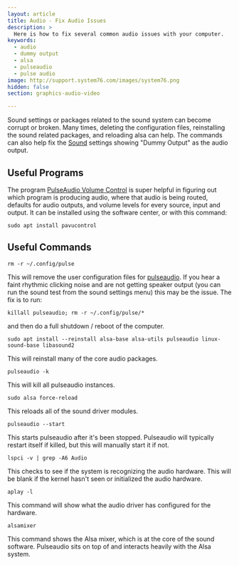 ```yaml
---
layout: article
title: Audio - Fix Audio Issues
description: >
  Here is how to fix several common audio issues with your computer.
keywords:
  - audio
  - dummy output
  - alsa
  - pulseaudio
  - pulse audio
image: http://support.system76.com/images/system76.png
hidden: false
section: graphics-audio-video

---
```


Sound settings or packages related to the sound system can become corrupt or broken. Many times, deleting the configuration files, reinstalling the sound related packages, and reloading alsa can help. The commands can also help fix the <u>Sound</u> settings showing "Dummy Output" as the audio output.

## Useful Programs

The program <u>PulseAudio Volume Control</u> is super helpful in figuring out which program is producing audio, where that audio is being routed, defaults for audio outputs, and volume levels for every source, input and output.  It can be installed using the software center, or with this command:  

```
sudo apt install pavucontrol
```

## Useful Commands

```
rm -r ~/.config/pulse
```

This will remove the user configuration files for <u>pulseaudio</u>. If you hear a faint rhythmic clicking noise and are not getting speaker output (you can run the sound test from the sound settings menu) this may be the issue. The fix is to run: 

```
killall pulseaudio; rm -r ~/.config/pulse/*
```

and then do a full shutdown / reboot of the computer. 

```
sudo apt install --reinstall alsa-base alsa-utils pulseaudio linux-sound-base libasound2
```

This will reinstall many of the core audio packages.

```
pulseaudio -k
```

This will kill all pulseaudio instances.

```
sudo alsa force-reload
```

This reloads all of the sound driver modules.

```
pulseaudio --start
```

This starts pulseaudio after it's been stopped.  Pulseaudio will typically restart itself if killed, but this will manually start it if not.

```
lspci -v | grep -A6 Audio
```

This checks to see if the system is recognizing the audio hardware.  This will be blank if the kernel hasn't seen or initialized the audio hardware.

```
aplay -l
```

This command will show what the audio driver has configured for the hardware.

```
alsamixer
```

This command shows the Alsa mixer, which is at the core of the sound software.  Pulseaudio sits on top of and interacts heavily with the Alsa system.
